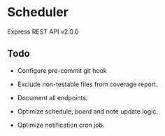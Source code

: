 # Scheduler

Express REST API v2.0.0

## Todo

- Configure pre-commit git hook

- Exclude non-testable files from coverage report.

- Document all endpoints.

- Optimize schedule, board and note update logic.

- Optimize notification cron job.
